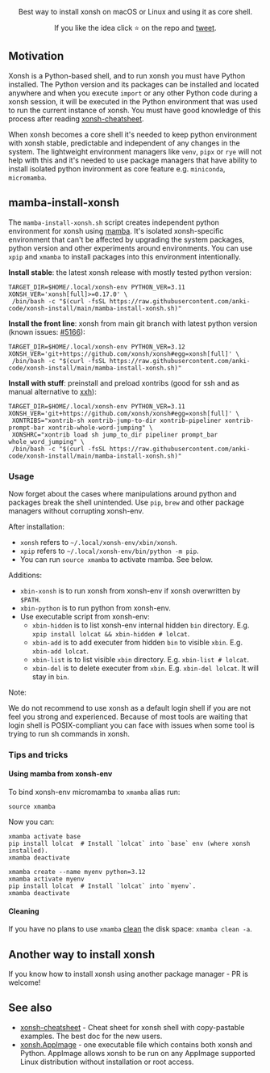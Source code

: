 <p align="center">
Best way to install xonsh on macOS or Linux and using it as core shell.
</p>

<p align="center">  
If you like the idea click ⭐ on the repo and <a href="https://twitter.com/intent/tweet?text=Nice%20xontrib%20for%20the%20xonsh%20shell!&url=https://github.com/anki-code/xonsh-install" target="_blank">tweet</a>.
</p>

## Motivation

Xonsh is a Python-based shell, and to run xonsh you must have Python installed. The Python version and its packages can be installed and located anywhere and when you execute `import` or any other Python code during a xonsh session, it will be executed in the Python environment that was used to run the current instance of xonsh. You must have good knowledge of this process after reading [xonsh-cheatsheet](https://github.com/anki-code/xonsh-cheatsheet/).

When xonsh becomes a core shell it's needed to keep python environment with xonsh stable, predictable and independent of any changes in the system. The lightweight environment managers like `venv`, `pipx` or `rye` will not help with this and it's needed to use package managers that have ability to install isolated python invironment as core feature e.g. `miniconda`, `micromamba`.

## mamba-install-xonsh

The `mamba-install-xonsh.sh` script creates independent python environment for xonsh using [mamba](https://mamba.readthedocs.io/). It's isolated xonsh-specific environment that can't be affected by upgrading the system packages, python version and other experiments around environments. You can use `xpip` and `xmamba` to install packages into this environment intentionally.

**Install stable**: the latest xonsh release with mostly tested python version:

```xsh
TARGET_DIR=$HOME/.local/xonsh-env PYTHON_VER=3.11 XONSH_VER='xonsh[full]>=0.17.0' \
 /bin/bash -c "$(curl -fsSL https://raw.githubusercontent.com/anki-code/xonsh-install/main/mamba-install-xonsh.sh)"
```

**Install the front line**: xonsh from main git branch with latest python version (known issues: [#5166](https://github.com/xonsh/xonsh/issues/5166)):

```xsh
TARGET_DIR=$HOME/.local/xonsh-env PYTHON_VER=3.12 XONSH_VER='git+https://github.com/xonsh/xonsh#egg=xonsh[full]' \
 /bin/bash -c "$(curl -fsSL https://raw.githubusercontent.com/anki-code/xonsh-install/main/mamba-install-xonsh.sh)"
```

**Install with stuff**: preinstall and preload xontribs (good for ssh and as manual alternative to [xxh](https://github.com/xxh/xxh)):

```xsh
TARGET_DIR=$HOME/.local/xonsh-env PYTHON_VER=3.11 XONSH_VER='git+https://github.com/xonsh/xonsh#egg=xonsh[full]' \
 XONTRIBS="xontrib-sh xontrib-jump-to-dir xontrib-pipeliner xontrib-prompt-bar xontrib-whole-word-jumping" \
 XONSHRC="xontrib load sh jump_to_dir pipeliner prompt_bar whole_word_jumping" \
 /bin/bash -c "$(curl -fsSL https://raw.githubusercontent.com/anki-code/xonsh-install/main/mamba-install-xonsh.sh)"
```

### Usage

Now forget about the cases where manipulations around python and packages break the shell unintended. Use `pip`, `brew` and other package managers without corrupting xonsh-env.

After installation:
* `xonsh` refers to `~/.local/xonsh-env/xbin/xonsh`.
* `xpip` refers to `~/.local/xonsh-env/bin/python -m pip`.
* You can run `source xmamba` to activate mamba. See below.

Additions:

* `xbin-xonsh` is to run xonsh from xonsh-env if xonsh overwritten by `$PATH`.
* `xbin-python` is to run python from xonsh-env.
* Use executable script from xonsh-env:
  * `xbin-hidden` is to list xonsh-env internal hidden `bin` directory. E.g. `xpip install lolcat && xbin-hidden # lolcat`.
  * `xbin-add` is to add executer from hidden `bin` to visible `xbin`. E.g. `xbin-add lolcat`.
  * `xbin-list` is to list visible `xbin` directory. E.g. `xbin-list # lolcat`.
  * `xbin-del` is to delete executer from `xbin`. E.g. `xbin-del lolcat`. It will stay in `bin`.

Note:

We do not recommend to use xonsh as a default login shell if you are not feel you strong and experienced. Because of most tools are waiting that login shell is POSIX-compliant you can face with issues when some tool is trying to run sh commands in xonsh.

### Tips and tricks

#### Using mamba from xonsh-env

To bind xonsh-env micromamba to `xmamba` alias run:
```xsh
source xmamba
```
Now you can:
```xsh
xmamba activate base
pip install lolcat  # Install `lolcat` into `base` env (where xonsh installed).
xmamba deactivate

xmamba create --name myenv python=3.12
xmamba activate myenv
pip install lolcat  # Install `lolcat` into `myenv`.
xmamba deactivate
```

#### Cleaning

If you have no plans to use `xmamba` [clean](https://fig.io/manual/mamba/clean) the disk space: `xmamba clean -a`.

## Another way to install xonsh

If you know how to install xonsh using another package manager - PR is welcome!

## See also
* [xonsh-cheatsheet](https://github.com/anki-code/xonsh-cheatsheet/tree/main) - Cheat sheet for xonsh shell with copy-pastable examples. The best doc for the new users. 
* [xonsh.AppImage](https://xon.sh/appimage.html) - one executable file which contains both xonsh and Python. AppImage allows xonsh to be run on any AppImage supported Linux distribution without installation or root access.

